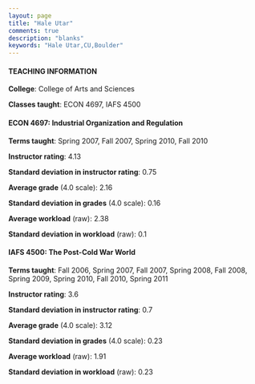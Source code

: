```yaml
---
layout: page
title: "Hale Utar" 
comments: true
description: "blanks"
keywords: "Hale Utar,CU,Boulder"
---
```

<head>
<script src="https://ajax.googleapis.com/ajax/libs/jquery/2.1.3/jquery.min.js"></script>
<script src="https://dl.dropboxusercontent.com/s/pc42nxpaw1ea4o9/highcharts.js?dl=0"></script>
<!-- <script src="../assets/js/highcharts.js"></script> -->
<style type="text/css">@font-face {
	font-family: "Bebas Neue";
	src: url(https://www.filehosting.org/file/details/544349/BebasNeue Regular.otf) format("opentype");
	}
	h1.Bebas { 
		font-family: "Bebas Neue", Verdana, Tahoma;
	}
</style>
</head>
	   
#### TEACHING INFORMATION

**College**: College of Arts and Sciences

**Classes taught**: ECON 4697, IAFS 4500

#### ECON 4697: Industrial Organization and Regulation

**Terms taught**: Spring 2007, Fall 2007, Spring 2010, Fall 2010

**Instructor rating**: 4.13

**Standard deviation in instructor rating**: 0.75

**Average grade** (4.0 scale): 2.16

**Standard deviation in grades** (4.0 scale): 0.16

**Average workload** (raw): 2.38

**Standard deviation in workload** (raw): 0.1

#### IAFS 4500: The Post-Cold War World

**Terms taught**: Fall 2006, Spring 2007, Fall 2007, Spring 2008, Fall 2008, Spring 2009, Spring 2010, Fall 2010, Spring 2011

**Instructor rating**: 3.6

**Standard deviation in instructor rating**: 0.7

**Average grade** (4.0 scale): 3.12

**Standard deviation in grades** (4.0 scale): 0.23

**Average workload** (raw): 1.91

**Standard deviation in workload** (raw): 0.23

